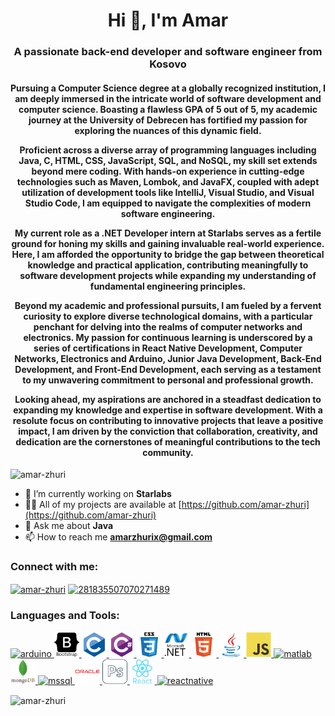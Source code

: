 <h1 align="center">Hi 👋, I'm Amar</h1>
<h3 align="center">A passionate back-end developer and software engineer from Kosovo</h3>
<h4 align="center">Pursuing a Computer Science degree at a globally recognized institution, I am deeply immersed in the intricate world of software development and computer science. Boasting a flawless GPA of 5 out of 5, my academic journey at the University of Debrecen has fortified my passion for exploring the nuances of this dynamic field.

Proficient across a diverse array of programming languages including Java, C, HTML, CSS, JavaScript, SQL, and NoSQL, my skill set extends beyond mere coding. With hands-on experience in cutting-edge technologies such as Maven, Lombok, and JavaFX, coupled with adept utilization of development tools like IntelliJ, Visual Studio, and Visual Studio Code, I am equipped to navigate the complexities of modern software engineering.

My current role as a .NET Developer intern at Starlabs serves as a fertile ground for honing my skills and gaining invaluable real-world experience. Here, I am afforded the opportunity to bridge the gap between theoretical knowledge and practical application, contributing meaningfully to software development projects while expanding my understanding of fundamental engineering principles.

Beyond my academic and professional pursuits, I am fueled by a fervent curiosity to explore diverse technological domains, with a particular penchant for delving into the realms of computer networks and electronics. My passion for continuous learning is underscored by a series of certifications in React Native Development, Computer Networks, Electronics and Arduino, Junior Java Development, Back-End Development, and Front-End Development, each serving as a testament to my unwavering commitment to personal and professional growth.

Looking ahead, my aspirations are anchored in a steadfast dedication to expanding my knowledge and expertise in software development. With a resolute focus on contributing to innovative projects that leave a positive impact, I am driven by the conviction that collaboration, creativity, and dedication are the cornerstones of meaningful contributions to the tech community.





 </h4>

<p align="left"> <img src="https://komarev.com/ghpvc/?username=amar-zhuri&label=Profile%20views&color=0e75b6&style=flat" alt="amar-zhuri" /> </p>

- 🔭 I’m currently working on **Starlabs**
- 👨‍💻 All of my projects are available at [https://github.com/amar-zhuri](https://github.com/amar-zhuri)
- 💬 Ask me about **Java**
- 📫 How to reach me **amarzhurix@gmail.com**
<h3 align="left">Connect with me:</h3>
<p align="left">
<a href="https://linkedin.com/in/amar-zhuri-671033259/" target="blank"><img align="center" src="https://raw.githubusercontent.com/rahuldkjain/github-profile-readme-generator/master/src/images/icons/Social/linked-in-alt.svg" alt="amar-zhuri" height="30" width="40" /></a>
<a href="https://discord.gg/281835507070271489" target="blank"><img align="center" src="https://raw.githubusercontent.com/rahuldkjain/github-profile-readme-generator/master/src/images/icons/Social/discord.svg" alt="281835507070271489" height="30" width="40" /></a>
</p>
<h3 align="left">Languages and Tools:</h3>
<p align="left"> <a href="https://www.arduino.cc/" target="_blank" rel="noreferrer"> <img src="https://cdn.worldvectorlogo.com/logos/arduino-1.svg" alt="arduino" width="40" height="40"/> </a> <a href="https://getbootstrap.com" target="_blank" rel="noreferrer"> <img src="https://raw.githubusercontent.com/devicons/devicon/master/icons/bootstrap/bootstrap-plain-wordmark.svg" alt="bootstrap" width="40" height="40"/> </a> <a href="https://www.cprogramming.com/" target="_blank" rel="noreferrer"> <img src="https://raw.githubusercontent.com/devicons/devicon/master/icons/c/c-original.svg" alt="c" width="40" height="40"/> </a> <a href="https://www.w3schools.com/cs/" target="_blank" rel="noreferrer"> <img src="https://raw.githubusercontent.com/devicons/devicon/master/icons/csharp/csharp-original.svg" alt="csharp" width="40" height="40"/> </a> <a href="https://www.w3schools.com/css/" target="_blank" rel="noreferrer"> <img src="https://raw.githubusercontent.com/devicons/devicon/master/icons/css3/css3-original-wordmark.svg" alt="css3" width="40" height="40"/> </a> <a href="https://dotnet.microsoft.com/" target="_blank" rel="noreferrer"> <img src="https://raw.githubusercontent.com/devicons/devicon/master/icons/dot-net/dot-net-original-wordmark.svg" alt="dotnet" width="40" height="40"/> </a> <a href="https://www.w3.org/html/" target="_blank" rel="noreferrer"> <img src="https://raw.githubusercontent.com/devicons/devicon/master/icons/html5/html5-original-wordmark.svg" alt="html5" width="40" height="40"/> </a> <a href="https://www.java.com" target="_blank" rel="noreferrer"> <img src="https://raw.githubusercontent.com/devicons/devicon/master/icons/java/java-original.svg" alt="java" width="40" height="40"/> </a> <a href="https://developer.mozilla.org/en-US/docs/Web/JavaScript" target="_blank" rel="noreferrer"> <img src="https://raw.githubusercontent.com/devicons/devicon/master/icons/javascript/javascript-original.svg" alt="javascript" width="40" height="40"/> </a> <a href="https://www.mathworks.com/" target="_blank" rel="noreferrer"> <img src="https://upload.wikimedia.org/wikipedia/commons/2/21/Matlab_Logo.png" alt="matlab" width="40" height="40"/> </a> <a href="https://www.mongodb.com/" target="_blank" rel="noreferrer"> <img src="https://raw.githubusercontent.com/devicons/devicon/master/icons/mongodb/mongodb-original-wordmark.svg" alt="mongodb" width="40" height="40"/> </a> <a href="https://www.microsoft.com/en-us/sql-server" target="_blank" rel="noreferrer"> <img src="https://www.svgrepo.com/show/303229/microsoft-sql-server-logo.svg" alt="mssql" width="40" height="40"/> </a> <a href="https://www.oracle.com/" target="_blank" rel="noreferrer"> <img src="https://raw.githubusercontent.com/devicons/devicon/master/icons/oracle/oracle-original.svg" alt="oracle" width="40" height="40"/> </a> <a href="https://www.photoshop.com/en" target="_blank" rel="noreferrer"> <img src="https://raw.githubusercontent.com/devicons/devicon/master/icons/photoshop/photoshop-line.svg" alt="photoshop" width="40" height="40"/> </a> <a href="https://reactjs.org/" target="_blank" rel="noreferrer"> <img src="https://raw.githubusercontent.com/devicons/devicon/master/icons/react/react-original-wordmark.svg" alt="react" width="40" height="40"/> </a> <a href="https://reactnative.dev/" target="_blank" rel="noreferrer"> <img src="https://reactnative.dev/img/header_logo.svg" alt="reactnative" width="40" height="40"/> </a> </p>
<p><img align="center" src="https://github-readme-stats.vercel.app/api/top-langs?username=amar-zhuri&show_icons=true&locale=en&layout=compact" alt="amar-zhuri" /></p>
